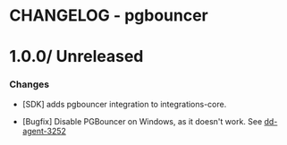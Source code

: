 # CHANGELOG - pgbouncer

1.0.0/ Unreleased
==================

### Changes

* [SDK] adds pgbouncer integration to integrations-core.

* [Bugfix] Disable PGBouncer on Windows, as it doesn't work. See [dd-agent-3252](https://github.com/datadog/dd-agent/issues/3252)

